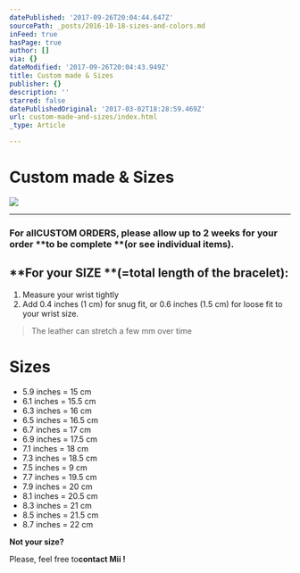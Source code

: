 ```yaml
---
datePublished: '2017-09-26T20:04:44.647Z'
sourcePath: _posts/2016-10-18-sizes-and-colors.md
inFeed: true
hasPage: true
author: []
via: {}
dateModified: '2017-09-26T20:04:43.949Z'
title: Custom made & Sizes
publisher: {}
description: ''
starred: false
datePublishedOriginal: '2017-03-02T18:28:59.469Z'
url: custom-made-and-sizes/index.html
_type: Article

---
```

# **Custom made & Sizes**
![](https://the-grid-user-content.s3-us-west-2.amazonaws.com/8be0d95a-5708-4ab1-b1a6-ddd2261abc89.jpg)

---

### **For **all**CUSTOM ORDERS**, please allow **up to 2 weeks** for your order **to be complete **(or see individual items).

## **For your SIZE **(=total length of the bracelet):

1. Measure your wrist tightly
2. Add 0.4 inches (1 cm) for snug fit, or 0.6 inches (1.5 cm) for loose fit to your wrist size.

> The leather can stretch a few mm over time

# **Sizes**

* 5.9 inches = 15 cm
* 6.1 inches = 15.5 cm
* 6.3 inches = 16 cm
* 6.5 inches = 16.5 cm
* 6.7 inches = 17 cm
* 6.9 inches = 17.5 cm
* 7.1 inches = 18 cm
* 7.3 inches = 18.5 cm
* 7.5 inches = 9 cm
* 7.7 inches = 19.5 cm
* 7.9 inches = 20 cm
* 8.1 inches = 20.5 cm
* 8.3 inches = 21 cm
* 8.5 inches = 21.5 cm
* 8.7 inches = 22 cm

**Not your size?**

Please, feel free to**contact Mii !**